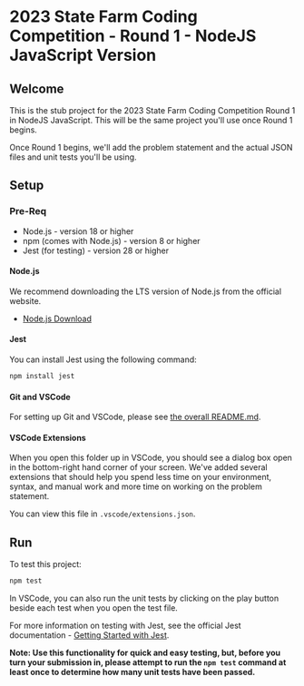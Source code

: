 # 2023 State Farm Coding Competition - Round 1 - NodeJS JavaScript Version

## Welcome

This is the stub project for the 2023 State Farm Coding Competition Round 1 in NodeJS JavaScript. This will be the same project you'll use once Round 1 begins.

Once Round 1 begins, we'll add the problem statement and the actual JSON files and unit tests you'll be using.

## Setup

### Pre-Req

- Node.js - version 18 or higher
- npm (comes with Node.js) - version 8 or higher
- Jest (for testing) - version 28 or higher

#### Node.js

We recommend downloading the LTS version of Node.js from the official website.

- [Node.js Download](https://nodejs.org/)

#### Jest

You can install Jest using the following command:

```sh
npm install jest
```

#### Git and VSCode

For setting up Git and VSCode, please see [the overall README.md](../README.md).

#### VSCode Extensions

When you open this folder up in VSCode, you should see a dialog box open in the bottom-right hand corner of your screen. We've added several extensions that should help you spend less time on your environment, syntax, and manual work and more time on working on the problem statement.

You can view this file in `.vscode/extensions.json`.

## Run

To test this project:

```sh
npm test
```

In VSCode, you can also run the unit tests by clicking on the play button beside each test when you open the test file.

For more information on testing with Jest, see the official Jest documentation - [Getting Started with Jest](https://jestjs.io/docs/getting-started).

**Note: Use this functionality for quick and easy testing, but, before you turn your submission in, please attempt to run the `npm test` command at least once to determine how many unit tests have been passed.**
